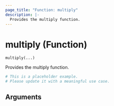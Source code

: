 ```yaml
---
page_title: "Function: multiply"
description: |-
  Provides the multiply function.
---
```


# multiply (Function)

`multiply(...)`

Provides the multiply function.

```terraform
# This is a placeholder example.
# Please update it with a meaningful use case.

```

## Arguments

